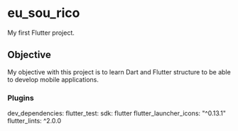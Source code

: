 # eu_sou_rico
My first Flutter project.

## Objective
My objective with this project is to learn Dart and Flutter structure to be able to develop mobile applications.

### Plugins
dev_dependencies:
  flutter_test:
    sdk: flutter
  flutter_launcher_icons: "^0.13.1"
  flutter_lints: ^2.0.0
